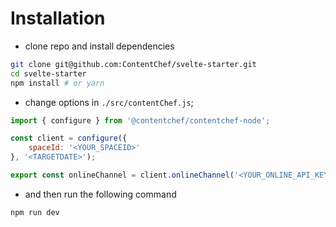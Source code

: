 # Installation

* clone repo and install dependencies
```zsh
git clone git@github.com:ContentChef/svelte-starter.git
cd svelte-starter
npm install # or yarn
```
* change options in `./src/contentChef.js`;
```javascript
import { configure } from '@contentchef/contentchef-node';

const client = configure({
    spaceId: '<YOUR_SPACEID>'
}, '<TARGETDATE>'); 

export const onlineChannel = client.onlineChannel('<YOUR_ONLINE_API_KEY>', '<YOUR_CHANNEL>');
```
* and then run the following command
```zsh
npm run dev
```

